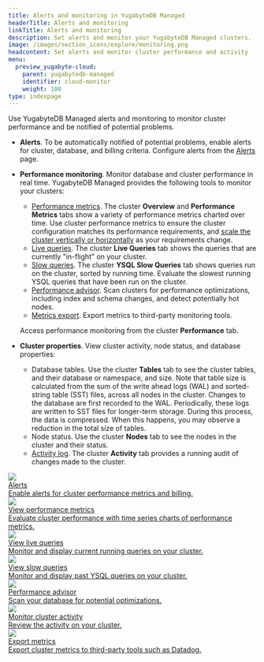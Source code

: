 ```yaml
---
title: Alerts and monitoring in YugabyteDB Managed
headerTitle: Alerts and monitoring
linkTitle: Alerts and monitoring
description: Set alerts and monitor your YugabyteDB Managed clusters.
image: /images/section_icons/explore/monitoring.png
headcontent: Set alerts and monitor cluster performance and activity
menu:
  preview_yugabyte-cloud:
    parent: yugabytedb-managed
    identifier: cloud-monitor
    weight: 100
type: indexpage
---
```


Use YugabyteDB Managed alerts and monitoring to monitor cluster performance and be notified of potential problems.

- **Alerts**. To be automatically notified of potential problems, enable alerts for cluster, database, and billing criteria. Configure alerts from the [Alerts](cloud-alerts/) page.
- **Performance monitoring**. Monitor database and cluster performance in real time. YugabyteDB Managed provides the following tools to monitor your clusters:

  - [Performance metrics](overview/). The cluster **Overview** and **Performance Metrics** tabs show a variety of performance metrics charted over time. Use cluster performance metrics to ensure the cluster configuration matches its performance requirements, and [scale the cluster vertically or horizontally](../cloud-clusters/configure-clusters/) as your requirements change.
  - [Live queries](cloud-queries-live/). The cluster **Live Queries** tab shows the queries that are currently "in-flight" on your cluster.
  - [Slow queries](cloud-queries-slow/). The cluster **YSQL Slow  Queries** tab shows queries run on the cluster, sorted by running time. Evaluate the slowest running YSQL queries that have been run on the cluster.
  - [Performance advisor](cloud-advisor/). Scan clusters for performance optimizations, including index and schema changes, and detect potentially hot nodes.
  - [Metrics export](metrics-export/). Export metrics to third-party monitoring tools.

  Access performance monitoring from the cluster **Performance** tab.

- **Cluster properties**. View cluster activity, node status, and database properties:

  - Database tables. Use the cluster **Tables** tab to see the cluster tables, and their database or namespace, and size. Note that table size is calculated from the sum of the write ahead logs (WAL) and sorted-string table (SST) files, across all nodes in the cluster. Changes to the database are first recorded to the WAL. Periodically, these logs are written to SST files for longer-term storage. During this process, the data is compressed. When this happens, you may observe a reduction in the total size of tables.
  - Node status. Use the cluster **Nodes** tab to see the nodes in the cluster and their status.
  - [Activity log](monitor-activity/). The cluster **Activity** tab provides a running audit of changes made to the cluster.

<div class="row">

  <div class="col-12 col-md-6 col-lg-12 col-xl-6">
    <a class="section-link icon-offset" href="cloud-alerts/">
      <div class="head">
        <img class="icon" src="/images/section_icons/explore/monitoring.png" aria-hidden="true" />
        <div class="title">Alerts</div>
      </div>
      <div class="body">
        Enable alerts for cluster performance metrics and billing.
      </div>
    </a>
  </div>

  <div class="col-12 col-md-6 col-lg-12 col-xl-6">
    <a class="section-link icon-offset" href="overview/">
      <div class="head">
        <img class="icon" src="/images/section_icons/explore/monitoring.png" aria-hidden="true" />
        <div class="title">View performance metrics</div>
      </div>
      <div class="body">
        Evaluate cluster performance with time series charts of performance metrics.
      </div>
    </a>
  </div>

  <div class="col-12 col-md-6 col-lg-12 col-xl-6">
    <a class="section-link icon-offset" href="cloud-queries-live/">
      <div class="head">
        <img class="icon" src="/images/section_icons/explore/monitoring.png" aria-hidden="true" />
        <div class="title">View live queries</div>
      </div>
      <div class="body">
        Monitor and display current running queries on your cluster.
      </div>
    </a>
  </div>

  <div class="col-12 col-md-6 col-lg-12 col-xl-6">
    <a class="section-link icon-offset" href="cloud-queries-slow/">
      <div class="head">
        <img class="icon" src="/images/section_icons/explore/monitoring.png" aria-hidden="true" />
        <div class="title">View slow queries</div>
      </div>
      <div class="body">
        Monitor and display past YSQL queries on your cluster.
      </div>
    </a>
  </div>

  <div class="col-12 col-md-6 col-lg-12 col-xl-6">
    <a class="section-link icon-offset" href="cloud-advisor/">
      <div class="head">
        <img class="icon" src="/images/section_icons/manage/diagnostics.png" aria-hidden="true" />
        <div class="title">Performance advisor</div>
      </div>
      <div class="body">
        Scan your database for potential optimizations.
      </div>
    </a>
  </div>

  <div class="col-12 col-md-6 col-lg-12 col-xl-6">
    <a class="section-link icon-offset" href="monitor-activity/">
      <div class="head">
        <img class="icon" src="/images/section_icons/explore/monitoring.png" aria-hidden="true" />
        <div class="title">Monitor cluster activity</div>
      </div>
      <div class="body">
        Review the activity on your cluster.
      </div>
    </a>
  </div>

  <div class="col-12 col-md-6 col-lg-12 col-xl-6">
    <a class="section-link icon-offset" href="metrics-export/">
      <div class="head">
        <img class="icon" src="/images/section_icons/explore/monitoring.png" aria-hidden="true" />
        <div class="title">Export metrics</div>
      </div>
      <div class="body">
        Export cluster metrics to third-party tools such as Datadog.
      </div>
    </a>
  </div>

</div>
